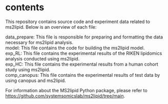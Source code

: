 # contents

This repository contains source code and experiment data related to ms2lipid. Below is an overview of each file:

data_prepare: This file is responsible for preparing and formatting the data necessary for ms2lipid analysis.  
model: This file contains the code for building the ms2lipid model.  
exp_RL: This file contains the experimental results of the RIKEN lipidomics analysis conducted using ms2lipid.  
exp_HC: This file contains the experimental results from a human cohort study using ms2lipid.  
comp_canopus: This file contains the experimental results of test data by using canopus and ms2lipid.  

For information about the MS2lipid Python package, please refer to https://github.com/systemsomicslab/ms2lipid/tree/main.
